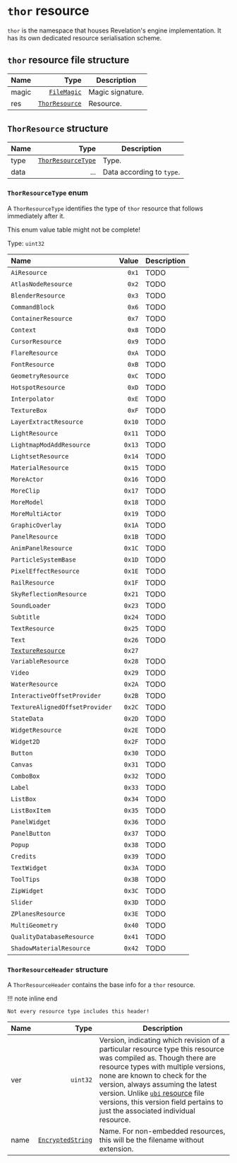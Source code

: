 # `thor` resource

`thor` is the namespace that houses Revelation's engine implementation. It has its own dedicated resource serialisation scheme.

## `thor` resource file structure

| Name | Type | Description |
| :-- | --: | --- |
| magic | [`FileMagic`](../base.md#filemagic-string) | Magic signature. |
| res | [`ThorResource`](#thorresource-structure) | Resource. |

## `ThorResource` structure

| Name | Type | Description |
| :-- | --: | --- |
| type | [`ThorResourceType`](#thorresourcetype-enum) | Type. |
| data | ... | Data according to `type`. |

### `ThorResourceType` enum

A `ThorResourceType` identifies the type of `thor` resource that follows immediately after it.

This enum value table might not be complete!

Type: `uint32`

| Name | Value | Description |
| :-- | --: | --- |
| `AiResource` | `0x1` | TODO |
| `AtlasNodeResource` | `0x2` | TODO |
| `BlenderResource` | `0x3` | TODO |
| `CommandBlock` | `0x6` | TODO |
| `ContainerResource` | `0x7` | TODO |
| `Context` | `0x8` | TODO |
| `CursorResource` | `0x9` | TODO |
| `FlareResource` | `0xA` | TODO |
| `FontResource` | `0xB` | TODO |
| `GeometryResource` | `0xC` | TODO |
| `HotspotResource` | `0xD` | TODO |
| `Interpolator` | `0xE` | TODO |
| `TextureBox` | `0xF` | TODO |
| `LayerExtractResource` | `0x10` | TODO |
| `LightResource` | `0x11` | TODO |
| `LightmapModAddResource` | `0x13` | TODO |
| `LightsetResource` | `0x14` | TODO |
| `MaterialResource` | `0x15` | TODO |
| `MoreActor` | `0x16` | TODO |
| `MoreClip` | `0x17` | TODO |
| `MoreModel` | `0x18` | TODO |
| `MoreMultiActor` | `0x19` | TODO |
| `GraphicOverlay` | `0x1A` | TODO |
| `PanelResource` | `0x1B` | TODO |
| `AnimPanelResource` | `0x1C` | TODO |
| `ParticleSystemBase` | `0x1D` | TODO |
| `PixelEffectResource` | `0x1E` | TODO |
| `RailResource` | `0x1F` | TODO |
| `SkyReflectionResource` | `0x21` | TODO |
| `SoundLoader` | `0x23` | TODO |
| `Subtitle` | `0x24` | TODO |
| `TextResource` | `0x25` | TODO |
| `Text` | `0x26` | TODO |
| [`TextureResource`](./textureresource.md) | `0x27` |  |
| `VariableResource` | `0x28` | TODO |
| `Video` | `0x29` | TODO |
| `WaterResource` | `0x2A` | TODO |
| `InteractiveOffsetProvider` | `0x2B` | TODO |
| `TextureAlignedOffsetProvider` | `0x2C` | TODO |
| `StateData` | `0x2D` | TODO |
| `WidgetResource` | `0x2E` | TODO |
| `Widget2D` | `0x2F` | TODO |
| `Button` | `0x30` | TODO |
| `Canvas` | `0x31` | TODO |
| `ComboBox` | `0x32` | TODO |
| `Label` | `0x33` | TODO |
| `ListBox` | `0x34` | TODO |
| `ListBoxItem` | `0x35` | TODO |
| `PanelWidget` | `0x36` | TODO |
| `PanelButton` | `0x37` | TODO |
| `Popup` | `0x38` | TODO |
| `Credits` | `0x39` | TODO |
| `TextWidget` | `0x3A` | TODO |
| `ToolTips` | `0x3B` | TODO |
| `ZipWidget` | `0x3C` | TODO |
| `Slider` | `0x3D` | TODO |
| `ZPlanesResource` | `0x3E` | TODO |
| `MultiGeometry` | `0x40` | TODO |
| `QualityDatabaseResource` | `0x41` | TODO |
| `ShadowMaterialResource` | `0x42` | TODO |

### `ThorResourceHeader` structure

A `ThorResourceHeader` contains the base info for a `thor` resource.

!!! note inline end

    Not every resource type includes this header!

| Name | Type | Description |
| :-- | --: | --- |
| ver | `uint32` | Version, indicating which revision of a particular resource type this resource was compiled as. Though there are resource types with multiple versions, none are known to check for the version, always assuming the latest version. Unlike [`ubi` resource](../ubi-resource.md) file versions, this version field pertains to just the associated individual resource. |
| name | [`EncryptedString`](../base.md#encryptedstring-structure) | Name. For non-embedded resources, this will be the filename without extension. |
